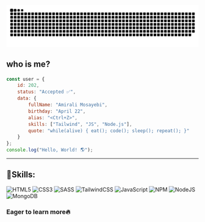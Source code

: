<img src="https://raw.githubusercontent.com/Platane/snk/output/github-contribution-grid-snake.svg">

## who is me?

```javascript
const user = {
    id: 202,
    status: "Accepted ✅",
    data: {
        fullName: "Amirali Mosayebi",
        birthday: "April 22",
        alias: "<Ctrl+Z>",
        skills: ["Tailwind", "JS", "Node.js"],
        quote: "while(alive) { eat(); code(); sleep(); repeat(); }"
    }
};
console.log("Hello, World! 🌎");
```
-----

<h2>💪Skills:</h2>

![HTML5](https://img.shields.io/badge/html5-%23E34F26.svg?style=for-the-badge&logo=html5&logoColor=white)
![CSS3](https://img.shields.io/badge/css3-%231572B6.svg?style=for-the-badge&logo=css3&logoColor=white)
![SASS](https://img.shields.io/badge/SASS-hotpink.svg?style=for-the-badge&logo=SASS&logoColor=white)
![TailwindCSS](https://img.shields.io/badge/tailwindcss-%2338B2AC.svg?style=for-the-badge&logo=tailwind-css&logoColor=white)
![JavaScript](https://img.shields.io/badge/javascript-%23323330.svg?style=for-the-badge&logo=javascript&logoColor=%23F7DF1E)
![NPM](https://img.shields.io/badge/NPM-%23CB3837.svg?style=for-the-badge&logo=npm&logoColor=white)
![NodeJS](https://img.shields.io/badge/node.js-6DA55F?style=for-the-badge&logo=node.js&logoColor=white)
![MongoDB](https://img.shields.io/badge/MongoDB-%234ea94b.svg?style=for-the-badge&logo=mongodb&logoColor=white)

<h3>Eager to learn more🔥</h3>





